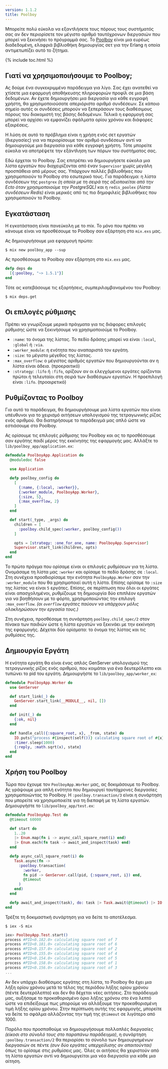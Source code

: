 ```yaml
---
version: 1.1.2
title: Poolboy
---
```


Μπορείτε πολύ εύκολα να εξαντλήσετε τους πόρους τους συστήματός σας αν δεν περιορίσετε τον μέγιστο αριθμό ταυτόχρονων διεργασιών που μπορεί να ξεκινήσει το πρόγραμμά σας.  Το [Poolboy](https://github.com/devinus/poolboy) είναι μια ευρέως διαδεδομένη, ελαφριά βιβλιοθήκη δημιουργίας σετ για την Erlang η οποία αντιμετωπίζει αυτό το ζήτημα.

{% include toc.html %}

## Γιατί να χρησιμοποιήσουμε το Poolboy;

Ας δούμε ένα συγκεκριμμένο παράδειγμα για λίγο.  Σας έχει ανατεθεί να χτίσετε μια εφαρμογή αποθήκευσης πληροφοριών προφίλ σε μια βάση δεδομένων. Αν έχετε δημιουργήσει μια διεργασία για κάθε εγγραφή χρήστη, θα χρησιμοποιούσατε απεριόριστο αριθμό συνδέσεων.  Σε κάποιο σημείο αυτές οι συνδέσεις μπορούν να ξεπεράσουν τους διαθέσιμους πόρους του διακομιστή της βάσης δεδομένων. Τελικά η εφαρμογή σας μπορεί να αρχίσει να εμφανίζει σφάλματα ορίου χρόνου και διάφορες εξαιρέσεις.

Η λύση σε αυτό το πρόβλημα είναι η χρήση ενός σετ εργατών (διεργασίες) για να περιορίσουμε τον αριθμό συνδέσεων αντί να δημιουργούμε μια διεργασία για κάθε εγγραφή χρήστη. Τότε μπορείτε εύκολα να αποτρέψετε την εξάντληση των πόρων του συστήματος σας.

Εδώ έρχεται το Poolboy.  Σας επιτρέπει να δημιουργήσετε εύκολα μια λίστα εργατών που διαχειρίζονται από έναν `Supervisor` χωρίς μεγάλη προσπάθεια από μέρους σας. Υπάρχουν πολλές βιβλιοθήκες που χρησιμοποιούν το Poolboy στο εσωτερικό τους. Για παράδειγμα: η λίστα συνδέσεων της `postgrex` *(η οποία με τη σειρά της αξιοποιείται από την Ecto όταν χρησιμοποιούμε την PostgreSQL)* και η `redis_poolex` *(Λίστα συνδέσεων Redis)* είναι μερικές από τις πιο δημοφιλείς βιβλιοθήκες που χρησιμοποιούν το Poolboy. 

## Εγκατάσταση

Η εγκατάσταση είναι πανεύκολη με το mix. Το μόνο που πρέπει να κάνουμε είναι να προσθέσουμε το Poolboy σαν εξάρτηση στο `mix.exs` μας.

Ας δημιουργήσουμε μια εφαρμογή πρώτα:

```shell
$ mix new poolboy_app --sup
```

Ας προσθέσουμε το Poolboy σαν εξάρτηση στο `mix.exs` μας.

```elixir
defp deps do
  [{:poolboy, "~> 1.5.1"}]
end
```

Τότε ας κατεβάσουμε τις εξαρτήσεις, συμπεριλαμβανομένου του Poolboy:

```shell
$ mix deps.get
```

## Οι επιλογές ρύθμισης

Πρέπει να γνωρίζουμε μερικά πράγματα για τις διάφορες επιλογές ρύθμισης ώστε να ξεκινήσουμε να χρησιμοποιούμε το Poolboy.

* `:name`: το όνομα της λίστας. Το πεδίο δράσης μπορεί να είναι `:local`, `:global` ή `:via`.
* `:worker_module`: η ενότητα που αναπαριστά τον εργάτη.
* `:size`: το μέγιστο μέγεθος της λίστας.
* `:max_overflow`: ο μέγιστος αριθμός εργατών που δημιουργούνται αν η λίστα είναι άδεια. (προεραιτικό)
* `:strategy`: `:lifo` ή `:fifo`, ορίζουν αν οι ελεγχόμενοι εργάτες ορίζονται πρώτοι ή τελευταίοι στη σειρά των διαθέσιμων εργατών. Η προεπιλογή είναι `:lifo`. (προαιρετικό)

## Ρυθμίζοντας το Poolboy

Για αυτό το παράδειγμα, θα δημιουργήσουμε μια λίστα εργατών που είναι υπέυθυνοι για το χειρισμό αιτήσεων υπολογισμού της τετραγωνικής ρίζας ενός αριθμού. Θα διατηρήσουμε το παράδειγμά μας απλό ώστε να εστιάσουμε στο Poolboy.

Ας ορίσουμε τις επιλογές ρύθμισης του Poolboy και ας το προσθέσουμε σαν εργάτης παιδί μέρος της εκκίνησης της εφαρμογής μας. Αλλάξτε το `lib/poolboy_app/application.ex`:

```elixir
defmodule PoolboyApp.Application do
  @moduledoc false

  use Application

  defp poolboy_config do
    [
      {:name, {:local, :worker}},
      {:worker_module, PoolboyApp.Worker},
      {:size, 5},
      {:max_overflow, 2}
    ]
  end

  def start(_type, _args) do
    children = [
      :poolboy.child_spec(:worker, poolboy_config())
    ]

    opts = [strategy: :one_for_one, name: PoolboyApp.Supervisor]
    Supervisor.start_link(children, opts)
  end
end
```

Το πρώτο πράγμα που ορίσαμε είναι οι επιλογές ρυθμίσεων για τη λίστα.  Ονομάσαμε τη λίστα μας `:worker` και ορίσαμε το πεδίο δράσης σε `:local`. Στη συνέχεια προσδιορίσαμε την ενότητα `PoolboyApp.Worker` σαν την `:worker_module` που θα χρησιμοποιεί αυτή η λίστα.  Επίσης ορίσαμε το `:size` της λίστας να είναι `5` εργάτες. Επίσης, σε περίπτωση που όλοι οι εργάτες είναι απασχολημένοι, ρυθμίζουμε τη δημιουργία δύο επιπλέον εργατών για να βοηθήσουν με το φόρτο, χρησιμοποιώντας την επιλογή `:max_overflow`. *(οι `overflow` εργάτες παύουν να υπάρχουν μόλις ολοκληρώσουν την εργασία τους.)*

Στη συνέχεια, προσθέσαμε τη συνάρτηση `poolboy.child_spec/2` στον πίνακα των παιδιών ώστε η λίστα εργατών να ξεκινάει με την εκκίνηση της εφαρμογής. Δέχεται δύο ορίσματα: το όνομα της λίστας και τις ρυθμίσεις της.

## Δημιουργία Εργάτη

Η ενότητα εργάτη θα είναι ένας απλός GenServer υπολογισμού της τετραγωνικής ρίζας ενός αριθμού, που κοιμάται για ένα δευτερόλεπτο και τυπώνει το pid του εργάτη. Δημιουργήστε το `lib/poolboy_app/worker_ex`:

```elixir
defmodule PoolboyApp.Worker do
  use GenServer

  def start_link(_) do
    GenServer.start_link(__MODULE__, nil, [])
  end

  def init(_) do
    {:ok, nil}
  end

  def handle_call({:square_root, x}, _from, state) do
    IO.puts("process #{inspect(self())} calculating square root of #{x}")
    :timer.sleep(1000)
    {:reply, :math.sqrt(x), state}
  end
end
```

## Χρήση του Poolboy

Τώρα που έχουμε τον `PoolboyApp.Worker` μας, ας δοκιμάσουμε το Poolboy. Ας γράψουμε μια απλή ενότητα που δημιουργεί ταυτόχρονες διεργασίες χρησιμοποιώντας το Poolboy.  Η `:poolboy.transaction/3` είναι η συνάρτηση που μπορείτε να χρησιμοποιείτε για τη διεπαφή με τη λίστα εργατών.  Δημιουργήστε το `lib/poolboy_app/test.ex`:

```elixir
defmodule PoolboyApp.Test do
  @timeout 60000

  def start do
    1..20
    |> Enum.map(fn i -> async_call_square_root(i) end)
    |> Enum.each(fn task -> await_and_inspect(task) end)
  end

  defp async_call_square_root(i) do
    Task.async(fn ->
      :poolboy.transaction(
        :worker,
        fn pid -> GenServer.call(pid, {:square_root, i}) end,
        @timeout
      )
    end)
  end

  defp await_and_inspect(task), do: task |> Task.await(@timeout) |> IO.inspect()
end
```

Τρέξτε τη δοκιμαστική συνάρτηση για να δείτε το αποτέλεσμα.

```shell
$ iex -S mix
```

```elixir
iex> PoolboyApp.Test.start()
process #PID<0.182.0> calculating square root of 7
process #PID<0.181.0> calculating square root of 6
process #PID<0.157.0> calculating square root of 2
process #PID<0.155.0> calculating square root of 4
process #PID<0.154.0> calculating square root of 5
process #PID<0.158.0> calculating square root of 1
process #PID<0.156.0> calculating square root of 3
...
```

Αν δεν υπάρχει διαθέσιμος εργάτης στη λίστα, το Poolboy θα έχει μια λήξη ορίου χρόνου μετά το τέλος της περιόδου λήξης ορίου χρόνου (πέντε δευτερόλεπτα) και δεν θα δέχεται νέες αιτήσεις. Στο παράδειγμά μας, αυξήσαμε το προκαθορισμένο όριο λήξης χρόνου στο ένα λεπτό ώστε να επιδείξουμε πως μπορούμε να αλλάξουμε την προκαθορισμένη τιμή λήξης ορίου χρόνου.  Στην περίπτωση αυτής της εφαρμογής, μπορείτε να δείτε το σφάλμα αλλάζοντας την τιμή της `@timeout` σε λιγότερο από 1000.

Παρόλο που προσπαθούμε να δημιουργήσουμε πολλαπλές διεργασίες *(είκοσι στο σύνολό τους στο παραπάνω παράδειγμα)*, η συνάρτηση `:poolboy.transaction/2` θα περιορίσει το σύνολο των δημιουργημένων διεργασιών σε πέντε *(συν δύο εργάτες υπερχείλισης αν απαιτούνται)* όπως το ορίσαμε στις ρυθμίσεις μας. Όλες οι αιτήσεις θα χειριστούν από τη λίστα εργατών αντί να δημιουργείται μια νέα διεργασία για κάθε μια αίτηση.

